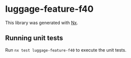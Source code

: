 # luggage-feature-f40

This library was generated with [Nx](https://nx.dev).

## Running unit tests

Run `nx test luggage-feature-f40` to execute the unit tests.
